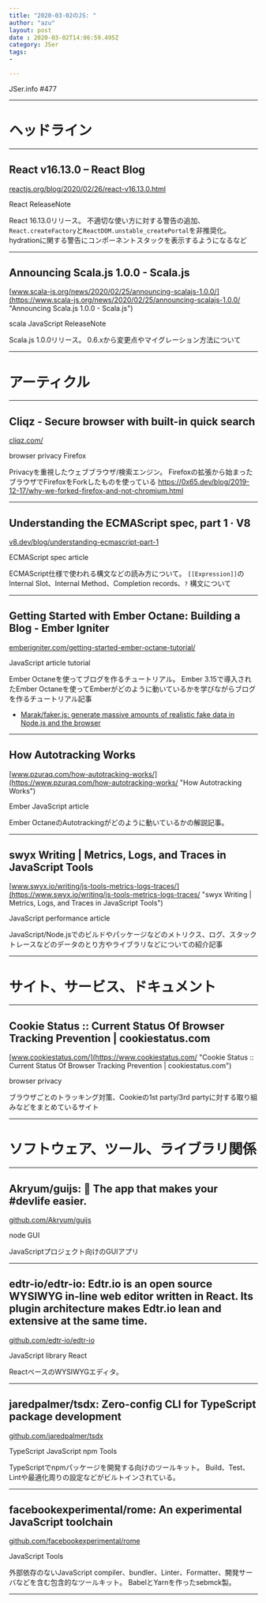```yaml
---
title: "2020-03-02のJS: "
author: "azu"
layout: post
date : 2020-03-02T14:06:59.495Z
category: JSer
tags:
-

---
```


JSer.info #477

----

<h1 class="site-genre">ヘッドライン</h1>

----

## React v16.13.0 – React Blog
[reactjs.org/blog/2020/02/26/react-v16.13.0.html](https://reactjs.org/blog/2020/02/26/react-v16.13.0.html "React v16.13.0 – React Blog")
<p class="jser-tags jser-tag-icon"><span class="jser-tag">React</span> <span class="jser-tag">ReleaseNote</span></p>

React 16.13.0リリース。
不適切な使い方に対する警告の追加、`React.createFactory`と`ReactDOM.unstable_createPortal`を非推奨化。
hydrationに関する警告にコンポーネントスタックを表示するようになるなど


----

## Announcing Scala.js 1.0.0 - Scala.js
[www.scala-js.org/news/2020/02/25/announcing-scalajs-1.0.0/](https://www.scala-js.org/news/2020/02/25/announcing-scalajs-1.0.0/ "Announcing Scala.js 1.0.0 - Scala.js")
<p class="jser-tags jser-tag-icon"><span class="jser-tag">scala</span> <span class="jser-tag">JavaScript</span> <span class="jser-tag">ReleaseNote</span></p>

Scala.js 1.0.0リリース。
0.6.xから変更点やマイグレーション方法について


----
<h1 class="site-genre">アーティクル</h1>

----

## Cliqz - Secure browser with built-in quick search
[cliqz.com/](https://cliqz.com/ "Cliqz - Secure browser with built-in quick search")
<p class="jser-tags jser-tag-icon"><span class="jser-tag">browser</span> <span class="jser-tag">privacy</span> <span class="jser-tag">Firefox</span></p>

Privacyを重視したウェブブラウザ/検索エンジン。
Firefoxの拡張から始まったブラウザでFirefoxをForkしたものを使っている
https://0x65.dev/blog/2019-12-17/why-we-forked-firefox-and-not-chromium.html


----

## Understanding the ECMAScript spec, part 1 · V8
[v8.dev/blog/understanding-ecmascript-part-1](https://v8.dev/blog/understanding-ecmascript-part-1 "Understanding the ECMAScript spec, part 1 · V8")
<p class="jser-tags jser-tag-icon"><span class="jser-tag">ECMAScript</span> <span class="jser-tag">spec</span> <span class="jser-tag">article</span></p>

ECMAScript仕様で使われる構文などの読み方について。
`[[Expression]]`のInternal Slot、Internal Method、Completion records、`?` 構文について


----

## Getting Started with Ember Octane: Building a Blog - Ember Igniter
[emberigniter.com/getting-started-ember-octane-tutorial/](https://emberigniter.com/getting-started-ember-octane-tutorial/ "Getting Started with Ember Octane: Building a Blog - Ember Igniter")
<p class="jser-tags jser-tag-icon"><span class="jser-tag">JavaScript</span> <span class="jser-tag">article</span> <span class="jser-tag">tutorial</span></p>

Ember Octaneを使ってブログを作るチュートリアル。
Ember 3.15で導入されたEmber Octaneを使ってEmberがどのように動いているかを学びながらブログを作るチュートリアル記事

- [Marak/faker.js: generate massive amounts of realistic fake data in Node.js and the browser](https://github.com/marak/Faker.js/ "Marak/faker.js: generate massive amounts of realistic fake data in Node.js and the browser")

----

## How Autotracking Works
[www.pzuraq.com/how-autotracking-works/](https://www.pzuraq.com/how-autotracking-works/ "How Autotracking Works")
<p class="jser-tags jser-tag-icon"><span class="jser-tag">Ember</span> <span class="jser-tag">JavaScript</span> <span class="jser-tag">article</span></p>

Ember OctaneのAutotrackingがどのように動いているかの解説記事。


----

## swyx Writing | Metrics, Logs, and Traces in JavaScript Tools
[www.swyx.io/writing/js-tools-metrics-logs-traces/](https://www.swyx.io/writing/js-tools-metrics-logs-traces/ "swyx Writing | Metrics, Logs, and Traces in JavaScript Tools")
<p class="jser-tags jser-tag-icon"><span class="jser-tag">JavaScript</span> <span class="jser-tag">performance</span> <span class="jser-tag">article</span></p>

JavaScript/Node.jsでのビルドやパッケージなどのメトリクス、ログ、スタックトレースなどのデータのとり方やライブラリなどについての紹介記事


----
<h1 class="site-genre">サイト、サービス、ドキュメント</h1>

----

## Cookie Status :: Current Status Of Browser Tracking Prevention | cookiestatus.com
[www.cookiestatus.com/](https://www.cookiestatus.com/ "Cookie Status :: Current Status Of Browser Tracking Prevention | cookiestatus.com")
<p class="jser-tags jser-tag-icon"><span class="jser-tag">browser</span> <span class="jser-tag">privacy</span></p>

ブラウザごとのトラッキング対策、Cookieの1st party/3rd partyに対する取り組みなどをまとめているサイト


----
<h1 class="site-genre">ソフトウェア、ツール、ライブラリ関係</h1>

----

## Akryum/guijs: 🐣️ The app that makes your #devlife easier.
[github.com/Akryum/guijs](https://github.com/Akryum/guijs "Akryum/guijs: 🐣️ The app that makes your #devlife easier.")
<p class="jser-tags jser-tag-icon"><span class="jser-tag"> node</span> <span class="jser-tag">GUI</span></p>

JavaScriptプロジェクト向けのGUIアプリ


----

## edtr-io/edtr-io: Edtr.io is an open source WYSIWYG in-line web editor written in React. Its plugin architecture makes Edtr.io lean and extensive at the same time.
[github.com/edtr-io/edtr-io](https://github.com/edtr-io/edtr-io "edtr-io/edtr-io: Edtr.io is an open source WYSIWYG in-line web editor written in React. Its plugin architecture makes Edtr.io lean and extensive at the same time.")
<p class="jser-tags jser-tag-icon"><span class="jser-tag">JavaScript</span> <span class="jser-tag">library</span> <span class="jser-tag">React</span></p>

ReactベースのWYSIWYGエディタ。


----

## jaredpalmer/tsdx: Zero-config CLI for TypeScript package development
[github.com/jaredpalmer/tsdx](https://github.com/jaredpalmer/tsdx "jaredpalmer/tsdx: Zero-config CLI for TypeScript package development")
<p class="jser-tags jser-tag-icon"><span class="jser-tag">TypeScript</span> <span class="jser-tag">JavaScript</span> <span class="jser-tag">npm</span> <span class="jser-tag">Tools</span></p>

TypeScriptでnpmパッケージを開発する向けのツールキット。
Build、Test、Lintや最適化周りの設定などがビルトインされている。


----

## facebookexperimental/rome: An experimental JavaScript toolchain
[github.com/facebookexperimental/rome](https://github.com/facebookexperimental/rome "facebookexperimental/rome: An experimental JavaScript toolchain")
<p class="jser-tags jser-tag-icon"><span class="jser-tag">JavaScript</span> <span class="jser-tag">Tools</span></p>

外部依存のないJavaScript compiler、bundler、Linter、Formatter、開発サーバなどを含む包含的なツールキット。
BabelとYarnを作ったsebmck製。


----
